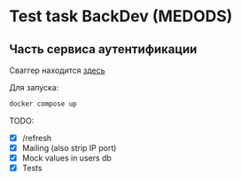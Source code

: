 # Test task BackDev (MEDODS)

## Часть сервиса аутентификации

Сваггер находится [здесь](openapi.yml)

Для запуска:

```sh
docker compose up
```

TODO:
- [x] /refresh
- [x] Mailing (also strip IP port)
- [x] Mock values in users db
- [x] Tests
